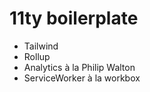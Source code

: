 # 11ty boilerplate

* Tailwind
* Rollup
* Analytics à la Philip Walton
* ServiceWorker à la workbox
